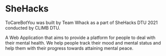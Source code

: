 # SheHacks
ToCareBotYou was built by Team Whack as a part of SheHacks DTU 2021 conducted by CLIMB DTU.

A Web Application that aims to provide a platform for people to deal with their mental health. We help people track their mood and mental status and help them with their progress towards attaining mental peace.
